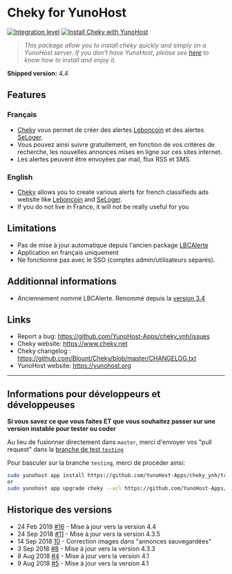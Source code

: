 # Cheky for YunoHost

[![Integration level](https://dash.yunohost.org/integration/cheky.svg)](https://ci-apps.yunohost.org/jenkins/job/cheky%20%28Community%29/lastBuild/consoleFull)
[![Install Cheky with YunoHost](https://install-app.yunohost.org/install-with-yunohost.png)](https://install-app.yunohost.org/?app=cheky)

> *This package allow you to install cheky quickly and simply on a YunoHost server.
If you don't have YunoHost, please see [here](https://yunohost.org/#/install) to know how to install and enjoy it.*

**Shipped version:** 4.4

## Features

### Français

* [Cheky](https://www.cheky.net) vous permet de créer des alertes [Leboncoin](http://leboncoin.fr/) et des alertes [SeLoger](http://www.seloger.com/).
* Vous pouvez ainsi suivre gratuitement, en fonction de vos critères de recherche, les nouvelles annonces mises en ligne sur ces sites internet.
* Les alertes peuvent être envoyées par mail, flux RSS et SMS.

### English

* [Cheky](https://www.cheky.net) allows you to create various alerts for french classifieds ads website like [Leboncoin](http://leboncoin.fr/) and [SeLoger](http://www.seloger.com/).
* If you do not live in France, it will not be really useful for you

## Limitations

* Pas de mise à jour automatique depuis l'ancien package [LBCAlerte](https://github.com/YunoHost-Apps/LBCAlerte_ynh)
* Application en français uniquement
* Ne fonctionne pas avec le SSO (comptes admin/utilisateurs séparés).

## Additionnal informations

* Anciennement nommé LBCAlerte. Renommé depuis la [version 3.4](https://www.cheky.net/changelog#v3_4)

## Links

* Report a bug: https://github.com/YunoHost-Apps/cheky_ynh/issues
* Cheky website: https://www.cheky.net
* Cheky changelog : https://github.com/Blount/Cheky/blob/master/CHANGELOG.txt
* YunoHost website: https://yunohost.org

---

## Informations pour développeurs et développeuses

**Si vous savez ce que vous faites ET que vous souhaitez passer sur une version instable pour tester ou coder**

Au lieu de fusionner directement dans `master`, merci d'envoyer vos "pull request" dans la [branche de test `testing`](https://github.com/YunoHost-Apps/cheky_ynh/tree/testing)

Pour basculer sur la branche `testing`, merci de procéder ainsi:

```bash
sudo yunohost app install https://github.com/YunoHost-Apps/cheky_ynh/tree/testing --debug
or
sudo yunohost app upgrade cheky --url https://github.com/YunoHost-Apps/cheky_ynh/tree/testing --debug
```

## Historique des versions

* 24 Feb 2019 [#16](https://github.com/YunoHost-Apps/cheky_ynh/pull/16) - Mise à jour vers la version 4.4
* 24 Sep 2018 [#11](https://github.com/YunoHost-Apps/cheky_ynh/pull/11) - Mise à jour vers la version 4.3.5
* 14 Sep 2018 [10](https://github.com/YunoHost-Apps/cheky_ynh/pull/10) - Correction images dans "annonces sauvegardées"
* 3 Sep 2018 [#8](https://github.com/YunoHost-Apps/cheky_ynh/pull/8) - Mise à jour vers la version 4.3.3
* 8 Aug 2018 [#4](https://github.com/YunoHost-Apps/cheky_ynh/pull/4) - Mise à jour vers la version 4.1
* 9 Aug 2018 [#5](https://github.com/YunoHost-Apps/cheky_ynh/pull/5) - Mise à jour vers la version 4.1
